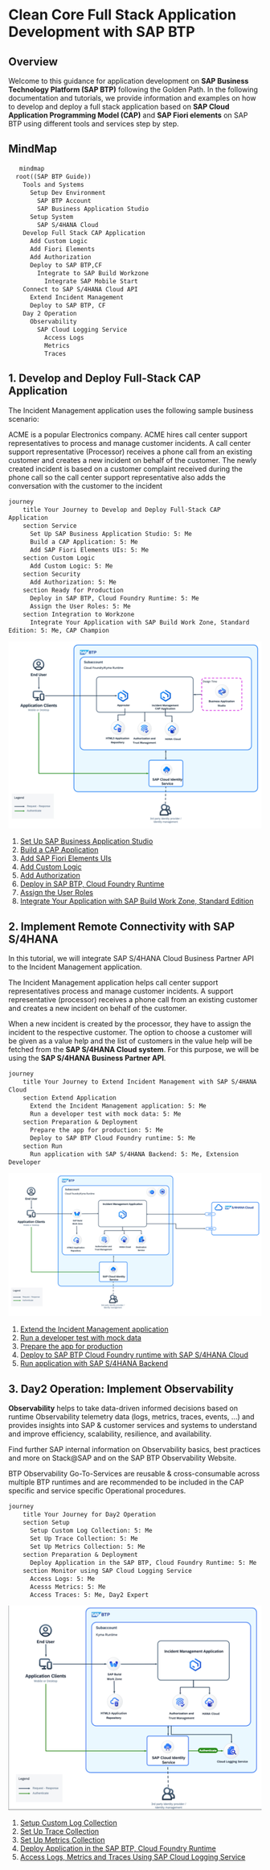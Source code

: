 # Clean Core Full Stack Application Development with SAP BTP

## Overview

Welcome to this guidance for application development on **SAP Business Technology Platform (SAP BTP)** following the Golden Path. In the following documentation and tutorials, we provide information and examples on how to develop and deploy a full stack application based on **SAP Cloud Application Programming Model (CAP)** and **SAP Fiori elements** on SAP BTP using different tools and services step by step.

## MindMap

```mermaid
   mindmap
  root((SAP BTP Guide))
    Tools and Systems
      Setup Dev Environment
        SAP BTP Account
        SAP Business Application Studio
      Setup System   
        SAP S/4HANA Cloud
    Develop Full Stack CAP Application 
      Add Custom Logic
      Add Fiori Elements
      Add Authorization
      Deploy to SAP BTP,CF
        Integrate to SAP Build Workzone
          Integrate SAP Mobile Start
    Connect to SAP S/4HANA Cloud API
      Extend Incident Management
      Deploy to SAP BTP, CF
    Day 2 Operation
      Observability
        SAP Cloud Logging Service
          Access Logs
          Metrics
          Traces
```
## 1. Develop and Deploy Full-Stack CAP Application

The Incident Management application uses the following sample business scenario:

ACME is a popular Electronics company. ACME hires call center support representatives to process and manage customer incidents. A call center support representative (Processor) receives a phone call from an existing customer and creates a new incident on behalf of the customer. The newly created incident is based on a customer complaint received during the phone call so the call center support representative also adds the conversation with the customer to the incident

```mermaid
journey
    title Your Journey to Develop and Deploy Full-Stack CAP Application
    section Service
      Set Up SAP Business Application Studio: 5: Me
      Build a CAP Application: 5: Me
      Add SAP Fiori Elements UIs: 5: Me 
    section Custom Logic
      Add Custom Logic: 5: Me 
    section Security
      Add Authorization: 5: Me
    section Ready for Production
      Deploy in SAP BTP, Cloud Foundry Runtime: 5: Me
      Assign the User Roles: 5: Me
    section Integration to Workzone
      Integrate Your Application with SAP Build Work Zone, Standard Edition: 5: Me, CAP Champion
```

![](./Images/basic.png)

1. [Set Up SAP Business Application Studio](https://developers.sap.com/tutorials/set-up-bas.html)
2. [Build a CAP Application](https://developers.sap.com/tutorials/build-cap-app.html)
3. [Add SAP Fiori Elements UIs](./docs/generate-fiori-ui.md)
4. [Add Custom Logic](https://developers.sap.com/tutorials/add-custom-logic.html)
6. [Add Authorization](https://developers.sap.com/tutorials/add-authorization.html)
7. [Deploy in SAP BTP, Cloud Foundry Runtime](https://developers.sap.com/tutorials/deploy-to-cf.html)
8. [Assign the User Roles](https://developers.sap.com/tutorials/user-role-assignment.html)
9. [Integrate Your Application with SAP Build Work Zone, Standard Edition](https://developers.sap.com/tutorials/integrate-with-work-zone.html)

## 2. Implement Remote Connectivity with SAP S/4HANA

In this tutorial, we will integrate SAP S/4HANA Cloud Business Partner API to the Incident Management application.

The Incident Management application helps call center support representatives process and manage customer incidents. A support representative (processor) receives a phone call from an existing customer and creates a new incident on behalf of the customer.

When a new incident is created by the processor, they have to assign the incident to the respective customer. The option to choose a customer will be given as a value help and the list of customers in the value help will be fetched from the **SAP S/4HANA Cloud system**. For this purpose, we will be using the **SAP S/4HANA Business Partner API**.

```mermaid
journey
    title Your Journey to Extend Incident Management with SAP S/4HANA Cloud
    section Extend Application
      Extend the Incident Management аpplication: 5: Me
      Run a developer test with mock data: 5: Me
    section Preparation & Deployment
      Prepare the app for production: 5: Me 
      Deploy to SAP BTP Cloud Foundry runtime: 5: Me
    section Run
      Run application with SAP S/4HANA Backend: 5: Me, Extension Developer
```

![](./Images/remote.png)

1. [Extend the Incident Management аpplication](https://github.com/SAP-samples/btp-developer-guide-cap/blob/main/documentation/remote-service/develop/extend-app-cf.md)
2. [Run a developer test with mock data](https://github.com/SAP-samples/btp-developer-guide-cap/blob/main/documentation/remote-service/develop/test-with-mock.md)
3. [Prepare the app for production](https://github.com/SAP-samples/btp-developer-guide-cap/blob/main/documentation/remote-service/deploy/prep-for-prod/prep-for-prod.md)
4. [Deploy to SAP BTP Cloud Foundry runtime with SAP S/4HANA Cloud](https://github.com/SAP-samples/btp-developer-guide-cap/blob/main/documentation/remote-service/deploy/cf/deploy-to-cf.md)
5. [Run application with SAP S/4HANA Backend](https://github.com/SAP-samples/btp-developer-guide-cap/blob/main/documentation/remote-service/test-the-application/test-the-app.md)

## 3. Day2 Operation: Implement Observability 

**Observability** helps to take data-driven informed decisions based on runtime Observability telemetry data (logs, metrics, traces, events, ...) and provides insights into SAP & customer services and systems to understand and improve efficiency, scalability, resilience, and availability.

Find further SAP internal information on Observability basics, best practices and more on Stack@SAP and on the SAP BTP Observability Website.

BTP Observability Go-To-Services are reusable & cross-consumable across multiple BTP runtimes and are recommended to be included in the CAP specific and service specific Operational procedures.

```mermaid
journey
    title Your Journey for Day2 Operation
    section Setup
      Setup Custom Log Collection: 5: Me
      Set Up Trace Collection: 5: Me
      Set Up Metrics Collection: 5: Me
    section Preparation & Deployment
      Deploy Application in the SAP BTP, Cloud Foundry Runtime: 5: Me
    section Monitor using SAP Cloud Logging Service
      Access Logs: 5: Me
      Acesss Metrics: 5: Me
      Access Traces: 5: Me, Day2 Expert
```

![](./Images/observability.png)

1. [Setup Custom Log Collection](https://github.com/SAP-samples/btp-developer-guide-cap/blob/main/documentation/observability/2-implement.md)
2. [Set Up Trace Collection](https://github.com/SAP-samples/btp-developer-guide-cap/blob/main/documentation/observability/3-implement-traces.md)
3. [Set Up Metrics Collection](https://github.com/SAP-samples/btp-developer-guide-cap/blob/main/documentation/observability/metrics.md)
4. [Deploy Application in the SAP BTP, Cloud Foundry Runtime](https://github.com/SAP-samples/btp-developer-guide-cap/blob/main/documentation/observability/4-deploy-to-cf.md)
5. [Access Logs, Metrics and Traces Using SAP Cloud Logging Service](https://github.com/SAP-samples/btp-developer-guide-cap/blob/main/documentation/observability/6-test-the-flow.md)






